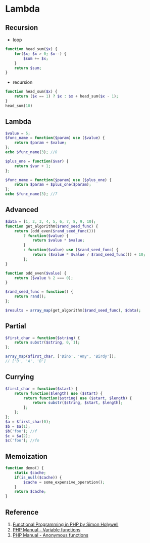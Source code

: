 # Lambda

## Recursion

* loop

```php
function head_sum($x) {
    for($x; $x > 0; $x--) {
        $sum += $x;
    }
    return $sum;
}
```

* recursion

```php
function head_sum($x) {
    return ($x == 1) ? $x : $x + head_sum($x - 1);
}
head_sum(10)
```

## Lambda

```php
$value = 5;
$func_name = function($param) use ($value) {
    return $param + $value;
};
echo $func_name(3); //8
```

```php
$plus_one = function($var) {
    return $var + 1;
};

$func_name = function($param) use ($plus_one) {
    return $param + $plus_one($param);
};
echo $func_name(3); //7
```

## Advanced

```php
$data = [1, 2, 3, 4, 5, 6, 7, 8, 9, 10];
function get_algorithm($rand_seed_func) {
    return (odd_even($rand_seed_func()))
        ? function($value) {
            return $value * $value;
        }
        : function($value) use ($rand_seed_func) {
            return ($value * $value / $rand_seed_func()) + 10;
        };
}

function odd_even($value) {
    return ($value % 2 === 0);
}

$rand_seed_func = function() {
    return rand();
};

$results = array_map(get_algorithm($rand_seed_func), $data);
```
## Partial

```php
$first_char = function($string) {
    return substr($string, 0, 1);
};

array_map($first_char, ['Dino', 'Amy', 'Birdy']);
// ['D', 'A', 'B']
```

## Currying

```php
$first_char = function($start) {
    return function($length) use ($start) {
        return function($string) use ($start, $length) {
            return substr($string, $start, $length);
        };
    };
};
$a = $first_char(0);
$b = $a(1);
$b('foo'); //f
$c = $a(2);
$c('foo'); //fo
```

## Memoization

```php
function demo() {
    static $cache;
    if(is_null($cache)) {
        $cache = some_expensive_operation();
    }
    return $cache;
}
```

## Reference

1. [Functional Programming in PHP by Simon Holywell](https://www.simonholywell.com/static/slides/2014-02-12/)
2. [PHP Manual - Variable functions](http://php.net/manual/en/function.array.php)
3. [PHP Manual - Anonymous functions](http://php.net/manual/en/functions.anonymous.php)